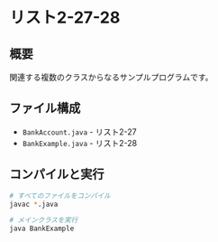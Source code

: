 # リスト2-27-28

## 概要
関連する複数のクラスからなるサンプルプログラムです。

## ファイル構成
- `BankAccount.java` - リスト2-27
- `BankExample.java` - リスト2-28

## コンパイルと実行
```bash
# すべてのファイルをコンパイル
javac *.java

# メインクラスを実行
java BankExample
```
